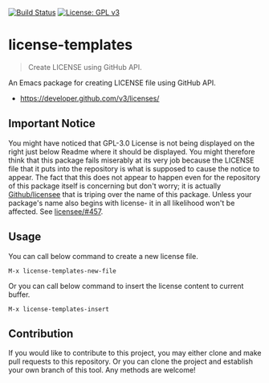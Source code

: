 [![Build Status](https://travis-ci.com/jcs-elpa/license-templates.svg?branch=master)](https://travis-ci.com/jcs-elpa/license-templates)
[![License: GPL v3](https://img.shields.io/badge/License-GPL%20v3-blue.svg)](https://www.gnu.org/licenses/gpl-3.0)

# license-templates
> Create LICENSE using GitHub API.

An Emacs package for creating LICENSE file using GitHub API.

* https://developer.github.com/v3/licenses/

## Important Notice

You might have noticed that GPL-3.0 License is not being displayed
on the right just below Readme where it should be displayed. You
might therefore think that this package fails miserably at its very
job because the LICENSE file that it puts into the repository is
what is supposed to cause the notice to appear. The fact that this
does not appear to happen even for the repository of this package
itself is concerning but don't worry; it is actually [Github/licensee](https://github.com/licensee/licensee)
that is triping over the name of this package. Unless your package's
name also begins with license- it in all likelihood won't be affected.
See [licensee/#457](https://github.com/licensee/licensee/issues/457).

## Usage

You can call below command to create a new license file.

```
M-x license-templates-new-file
```

Or you can call below command to insert the license content to current buffer.

```
M-x license-templates-insert
```

## Contribution

If you would like to contribute to this project, you may either
clone and make pull requests to this repository. Or you can
clone the project and establish your own branch of this tool.
Any methods are welcome!
